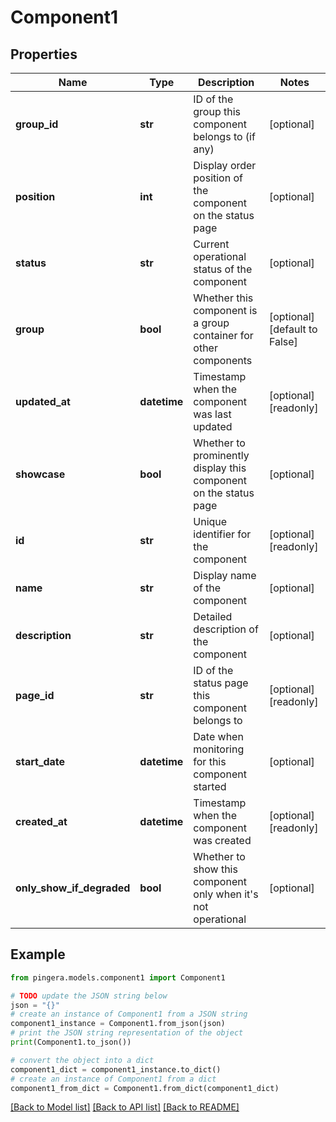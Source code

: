 # Component1


## Properties

Name | Type | Description | Notes
------------ | ------------- | ------------- | -------------
**group_id** | **str** | ID of the group this component belongs to (if any) | [optional] 
**position** | **int** | Display order position of the component on the status page | [optional] 
**status** | **str** | Current operational status of the component | [optional] 
**group** | **bool** | Whether this component is a group container for other components | [optional] [default to False]
**updated_at** | **datetime** | Timestamp when the component was last updated | [optional] [readonly] 
**showcase** | **bool** | Whether to prominently display this component on the status page | [optional] 
**id** | **str** | Unique identifier for the component | [optional] [readonly] 
**name** | **str** | Display name of the component | [optional] 
**description** | **str** | Detailed description of the component | [optional] 
**page_id** | **str** | ID of the status page this component belongs to | [optional] [readonly] 
**start_date** | **datetime** | Date when monitoring for this component started | [optional] 
**created_at** | **datetime** | Timestamp when the component was created | [optional] [readonly] 
**only_show_if_degraded** | **bool** | Whether to show this component only when it&#39;s not operational | [optional] 

## Example

```python
from pingera.models.component1 import Component1

# TODO update the JSON string below
json = "{}"
# create an instance of Component1 from a JSON string
component1_instance = Component1.from_json(json)
# print the JSON string representation of the object
print(Component1.to_json())

# convert the object into a dict
component1_dict = component1_instance.to_dict()
# create an instance of Component1 from a dict
component1_from_dict = Component1.from_dict(component1_dict)
```
[[Back to Model list]](../README.md#documentation-for-models) [[Back to API list]](../README.md#documentation-for-api-endpoints) [[Back to README]](../README.md)


